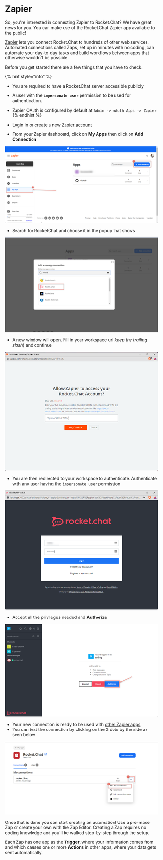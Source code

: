 # Zapier

So, you're interested in connecting Zapier to Rocket.Chat? We have great news for you. You can make use of the Rocket.Chat Zapier app available to the public!

[Zapier](https://zapier.com/zapbook/RocketChat/) lets you connect Rocket.Chat to hundreds of other web services. Automated connections called Zaps, set up in minutes with no coding, can automate your day-to-day tasks and build workflows between apps that otherwise wouldn't be possible.

Before you get started there are a few things that you have to check.

{% hint style="info" %}
* You are required to have a Rocket.Chat server accessible publicly
* A user with the **`impersonate user`** permission to be used for authentication.
* Zapier OAuth is configured by default at `Admin -> oAuth Apps -> Zapier`
{% endhint %}

* Login in or create a new [Zapier account](https://zapier.com)
* From your Zapier dashboard, click on **My Apps** then click on **Add Connection**

![](<../../../../.gitbook/assets/image (693).png>)

* Search for RocketChat and choose it in the popup that shows

![](<../../../../.gitbook/assets/image (679) (1).png>)

* A new window will open. Fill in your workspace url(_keep the trailing slash_) and continue

![](<../../../../.gitbook/assets/image (643).png>)

* You are then redirected to your workspace to authenticate. Authenticate with any user having the `impersonate user` permission

![](<../../../../.gitbook/assets/image (668) (1).png>)

* Accept all the privileges needed and **Authorize**

![](<../../../../.gitbook/assets/image (657).png>)

* Your new connection is ready to be used with [other Zapier apps](https://zapier.com/apps/rocketchat/integrations)
* You can test the connection by clicking on the 3 dots by the side as seen below

![](<../../../../.gitbook/assets/image (696).png>)

Once that is done you can start creating an automation! Use a pre-made Zap or create your own with the Zap Editor. Creating a Zap requires no coding knowledge and you'll be walked step-by-step through the setup.

Each Zap has one app as the **Trigger**, where your information comes from and which causes one or more **Actions** in other apps, where your data gets sent automatically.
